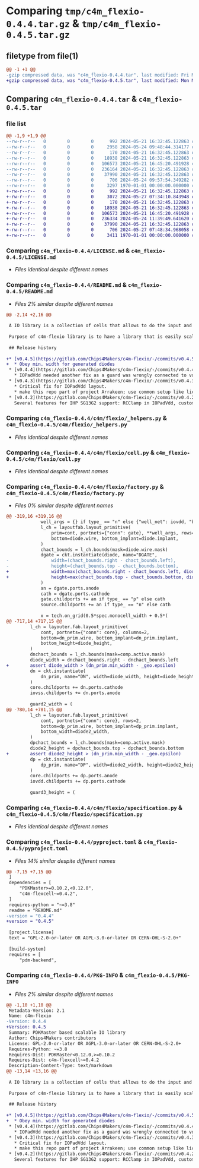 # Comparing `tmp/c4m_flexio-0.4.4.tar.gz` & `tmp/c4m_flexio-0.4.5.tar.gz`

## filetype from file(1)

```diff
@@ -1 +1 @@
-gzip compressed data, was "c4m_flexio-0.4.4.tar", last modified: Fri May 24 09:57:54 2024, max compression
+gzip compressed data, was "c4m_flexio-0.4.5.tar", last modified: Mon May 27 07:48:34 2024, max compression
```

## Comparing `c4m_flexio-0.4.4.tar` & `c4m_flexio-0.4.5.tar`

### file list

```diff
@@ -1,9 +1,9 @@
--rw-r--r--   0        0        0      992 2024-05-21 16:32:45.122863 c4m_flexio-0.4.4/LICENSE.md
--rw-r--r--   0        0        0     2958 2024-05-24 09:48:44.314177 c4m_flexio-0.4.4/README.md
--rw-r--r--   0        0        0      170 2024-05-21 16:32:45.122863 c4m_flexio-0.4.4/c4m/flexio/__init__.py
--rw-r--r--   0        0        0    18938 2024-05-21 16:32:45.122863 c4m_flexio-0.4.4/c4m/flexio/_helpers.py
--rw-r--r--   0        0        0   106573 2024-05-21 16:45:20.491928 c4m_flexio-0.4.4/c4m/flexio/cell.py
--rw-r--r--   0        0        0   236164 2024-05-21 16:32:45.122863 c4m_flexio-0.4.4/c4m/flexio/factory.py
--rw-r--r--   0        0        0    37990 2024-05-21 16:32:45.122863 c4m_flexio-0.4.4/c4m/flexio/specification.py
--rw-r--r--   0        0        0      706 2024-05-24 09:57:54.349282 c4m_flexio-0.4.4/pyproject.toml
--rw-r--r--   0        0        0     3297 1970-01-01 00:00:00.000000 c4m_flexio-0.4.4/PKG-INFO
+-rw-r--r--   0        0        0      992 2024-05-21 16:32:45.122863 c4m_flexio-0.4.5/LICENSE.md
+-rw-r--r--   0        0        0     3072 2024-05-27 07:34:10.843948 c4m_flexio-0.4.5/README.md
+-rw-r--r--   0        0        0      170 2024-05-21 16:32:45.122863 c4m_flexio-0.4.5/c4m/flexio/__init__.py
+-rw-r--r--   0        0        0    18938 2024-05-21 16:32:45.122863 c4m_flexio-0.4.5/c4m/flexio/_helpers.py
+-rw-r--r--   0        0        0   106573 2024-05-21 16:45:20.491928 c4m_flexio-0.4.5/c4m/flexio/cell.py
+-rw-r--r--   0        0        0   236334 2024-05-24 11:39:49.641620 c4m_flexio-0.4.5/c4m/flexio/factory.py
+-rw-r--r--   0        0        0    37990 2024-05-21 16:32:45.122863 c4m_flexio-0.4.5/c4m/flexio/specification.py
+-rw-r--r--   0        0        0      706 2024-05-27 07:48:34.968058 c4m_flexio-0.4.5/pyproject.toml
+-rw-r--r--   0        0        0     3411 1970-01-01 00:00:00.000000 c4m_flexio-0.4.5/PKG-INFO
```

### Comparing `c4m_flexio-0.4.4/LICENSE.md` & `c4m_flexio-0.4.5/LICENSE.md`

 * *Files identical despite different names*

### Comparing `c4m_flexio-0.4.4/README.md` & `c4m_flexio-0.4.5/README.md`

 * *Files 2% similar despite different names*

```diff
@@ -2,14 +2,16 @@
 
 A IO library is a collection of cells that allows to do the input and output from on-chip signals to outside the chip. Typically these libraries with a fixed set of cells with a fixed layout and functionality and provided by the foundry or a third party.
 
 Purpose of c4m-flexio library is to have a library that is easily scalable between different technologies using the [PDKMaster](https://gitlab.com/Chips4Makers/PDKMaster) framework. It will also be configurable to adapt the cells to one's needs.
 
 ## Release history
 
+* [v0.4.5](https://gitlab.com/Chips4Makers/c4m-flexio/-/commits/v0.4.5):
+  * Obey min. width for generated diodes
 * [v0.4.4](https://gitlab.com/Chips4Makers/c4m-flexio/-/commits/v0.4.4):
   * IOPadVdd needed another fix as a guard was wrongly connected to vdd
 * [v0.4.3](https://gitlab.com/Chips4Makers/c4m-flexio/-/commits/v0.4.3):
   * Critical fix for IOPadVdd layout.
   * make this repo part of project Arrakeen; use common setup like license, DCO check etc.
 * [v0.4.2](https://gitlab.com/Chips4Makers/c4m-flexio/-/commits/v0.4.2):
   Several features for IHP SG13G2 support: RCClamp in IOPadVdd, custom layout manipulation
```

### Comparing `c4m_flexio-0.4.4/c4m/flexio/_helpers.py` & `c4m_flexio-0.4.5/c4m/flexio/_helpers.py`

 * *Files identical despite different names*

### Comparing `c4m_flexio-0.4.4/c4m/flexio/cell.py` & `c4m_flexio-0.4.5/c4m/flexio/cell.py`

 * *Files identical despite different names*

### Comparing `c4m_flexio-0.4.4/c4m/flexio/factory.py` & `c4m_flexio-0.4.5/c4m/flexio/factory.py`

 * *Files 0% similar despite different names*

```diff
@@ -319,16 +319,16 @@
             well_args = {} if type_ == "n" else {"well_net": iovdd, "bottom_well": nwell}
             l_ch = layoutfab.layout_primitive(
                 prim=cont, portnets={"conn": gate}, **well_args, rows=2,
                 bottom=diode.wire, bottom_implant=diode.implant,
             )
             chact_bounds = l_ch.bounds(mask=diode.wire.mask)
             dgate = ckt.instantiate(diode, name="DGATE",
-                width=(chact_bounds.right - chact_bounds.left),
-                height=(chact_bounds.top - chact_bounds.bottom),
+                width=max(chact_bounds.right - chact_bounds.left, diode.min_width),
+                height=max(chact_bounds.top - chact_bounds.bottom, diode.min_width),
             )
             an = dgate.ports.anode
             cath = dgate.ports.cathode
             gate.childports += an if type_ == "p" else cath
             source.childports += an if type_ == "n" else cath
 
             x = tech.on_grid(0.5*spec.monocell_width + 0.5*(
@@ -717,14 +717,15 @@
         l_ch = layouter.fab.layout_primitive(
             cont, portnets={"conn": core}, columns=2,
             bottom=dn_prim.wire, bottom_implant=dn_prim.implant,
             bottom_height=diode_height,
         )
         dnchact_bounds = l_ch.bounds(mask=comp.active.mask)
         diode_width = dnchact_bounds.right - dnchact_bounds.left
+        assert diode_width > (dn_prim.min_width - _geo.epsilon)
         dn = ckt.instantiate(
             dn_prim, name="DN", width=diode_width, height=diode_height,
         )
         core.childports += dn.ports.cathode
         iovss.childports += dn.ports.anode
 
         guard2_width = (
@@ -780,14 +781,15 @@
         l_ch = layouter.fab.layout_primitive(
             cont, portnets={"conn": core}, rows=2,
             bottom=dp_prim.wire, bottom_implant=dp_prim.implant,
             bottom_width=diode2_width,
         )
         dpchact_bounds = l_ch.bounds(mask=comp.active.mask)
         diode2_height = dpchact_bounds.top - dpchact_bounds.bottom
+        assert diode2_height > (dn_prim.min_width - _geo.epsilon)
         dp = ckt.instantiate(
             dp_prim, name="DP", width=diode2_width, height=diode2_height,
         )
         core.childports += dp.ports.anode
         iovdd.childports += dp.ports.cathode
 
         guard3_height = (
```

### Comparing `c4m_flexio-0.4.4/c4m/flexio/specification.py` & `c4m_flexio-0.4.5/c4m/flexio/specification.py`

 * *Files identical despite different names*

### Comparing `c4m_flexio-0.4.4/pyproject.toml` & `c4m_flexio-0.4.5/pyproject.toml`

 * *Files 14% similar despite different names*

```diff
@@ -7,15 +7,15 @@
 ]
 dependencies = [
     "PDKMaster>=0.10.2,<0.12.0",
     "c4m-flexcell~=0.4.2",
 ]
 requires-python = "~=3.8"
 readme = "README.md"
-version = "0.4.4"
+version = "0.4.5"
 
 [project.license]
 text = "GPL-2.0-or-later OR AGPL-3.0-or-later OR CERN-OHL-S-2.0+"
 
 [build-system]
 requires = [
     "pdm-backend",
```

### Comparing `c4m_flexio-0.4.4/PKG-INFO` & `c4m_flexio-0.4.5/PKG-INFO`

 * *Files 2% similar despite different names*

```diff
@@ -1,10 +1,10 @@
 Metadata-Version: 2.1
 Name: c4m-flexio
-Version: 0.4.4
+Version: 0.4.5
 Summary: PDKMaster based scalable IO library
 Author: Chips4Makers contributors
 License: GPL-2.0-or-later OR AGPL-3.0-or-later OR CERN-OHL-S-2.0+
 Requires-Python: ~=3.8
 Requires-Dist: PDKMaster<0.12.0,>=0.10.2
 Requires-Dist: c4m-flexcell~=0.4.2
 Description-Content-Type: text/markdown
@@ -13,14 +13,16 @@
 
 A IO library is a collection of cells that allows to do the input and output from on-chip signals to outside the chip. Typically these libraries with a fixed set of cells with a fixed layout and functionality and provided by the foundry or a third party.
 
 Purpose of c4m-flexio library is to have a library that is easily scalable between different technologies using the [PDKMaster](https://gitlab.com/Chips4Makers/PDKMaster) framework. It will also be configurable to adapt the cells to one's needs.
 
 ## Release history
 
+* [v0.4.5](https://gitlab.com/Chips4Makers/c4m-flexio/-/commits/v0.4.5):
+  * Obey min. width for generated diodes
 * [v0.4.4](https://gitlab.com/Chips4Makers/c4m-flexio/-/commits/v0.4.4):
   * IOPadVdd needed another fix as a guard was wrongly connected to vdd
 * [v0.4.3](https://gitlab.com/Chips4Makers/c4m-flexio/-/commits/v0.4.3):
   * Critical fix for IOPadVdd layout.
   * make this repo part of project Arrakeen; use common setup like license, DCO check etc.
 * [v0.4.2](https://gitlab.com/Chips4Makers/c4m-flexio/-/commits/v0.4.2):
   Several features for IHP SG13G2 support: RCClamp in IOPadVdd, custom layout manipulation
```


